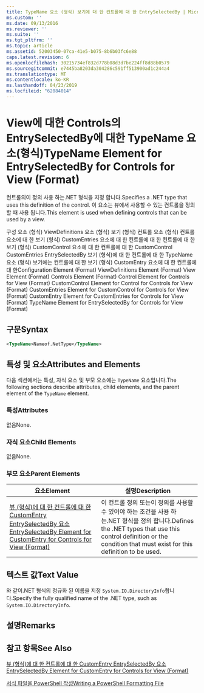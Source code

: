 ```yaml
---
title: TypeName 요소 (형식) 보기에 대 한 컨트롤에 대 한 EntrySelectedBy | Microsoft Docs
ms.custom: ''
ms.date: 09/13/2016
ms.reviewer: ''
ms.suite: ''
ms.tgt_pltfrm: ''
ms.topic: article
ms.assetid: 52003450-07ca-41e5-b075-8b6b03fc6e88
caps.latest.revision: 6
ms.openlocfilehash: 30215734ef832d778b08d3d7be224ff8d88b0579
ms.sourcegitcommit: e7445ba8203da304286c591ff513900ad1c244a4
ms.translationtype: MT
ms.contentlocale: ko-KR
ms.lasthandoff: 04/23/2019
ms.locfileid: "62084014"
---
```

# <a name="typename-element-for-entryselectedby-for-controls-for-view-format"></a><span data-ttu-id="7dc11-102">View에 대한 Controls의 EntrySelectedBy에 대한 TypeName 요소(형식)</span><span class="sxs-lookup"><span data-stu-id="7dc11-102">TypeName Element for EntrySelectedBy for Controls for View (Format)</span></span>

<span data-ttu-id="7dc11-103">컨트롤의이 정의 사용 하는.NET 형식을 지정 합니다.</span><span class="sxs-lookup"><span data-stu-id="7dc11-103">Specifies a .NET type that uses this definition of the control.</span></span> <span data-ttu-id="7dc11-104">이 요소는 뷰에서 사용할 수 있는 컨트롤을 정의할 때 사용 됩니다.</span><span class="sxs-lookup"><span data-stu-id="7dc11-104">This element is used when defining controls that can be used by a view.</span></span>

<span data-ttu-id="7dc11-105">구성 요소 (형식) ViewDefinitions 요소 (형식) 보기 (형식) 컨트롤 요소 (형식) 컨트롤 요소에 대 한 보기 (형식) CustomEntries 요소에 대 한 컨트롤에 대 한 컨트롤에 대 한 보기 (형식) CustomControl 요소에 대 한 컨트롤에 대 한 CustomControl CustomEntries EntrySelectedBy 보기 (형식)에 대 한 컨트롤에 대 한 TypeName 요소 (형식) 보기에는 컨트롤에 대 한 보기 (형식) CustomEntry 요소에 대 한 컨트롤에 대 한</span><span class="sxs-lookup"><span data-stu-id="7dc11-105">Configuration Element (Format) ViewDefinitions Element (Format) View Element (Format) Controls Element (Format) Control Element for Controls for View (Format) CustomControl Element for Control for Controls for View (Format) CustomEntries Element for CustomControl for Controls for View (Format) CustomEntry Element for CustomEntries for Controls for View (Format) TypeName Element for EntrySelectedBy for Controls for View (Format)</span></span>

## <a name="syntax"></a><span data-ttu-id="7dc11-106">구문</span><span class="sxs-lookup"><span data-stu-id="7dc11-106">Syntax</span></span>

```xml
<TypeName>Nameof.NetType</TypeName>

```

## <a name="attributes-and-elements"></a><span data-ttu-id="7dc11-107">특성 및 요소</span><span class="sxs-lookup"><span data-stu-id="7dc11-107">Attributes and Elements</span></span>

<span data-ttu-id="7dc11-108">다음 섹션에서는 특성, 자식 요소 및 부모 요소에는 `TypeName` 요소입니다.</span><span class="sxs-lookup"><span data-stu-id="7dc11-108">The following sections describe attributes, child elements, and the parent element of the `TypeName` element.</span></span>

### <a name="attributes"></a><span data-ttu-id="7dc11-109">특성</span><span class="sxs-lookup"><span data-stu-id="7dc11-109">Attributes</span></span>

<span data-ttu-id="7dc11-110">없음</span><span class="sxs-lookup"><span data-stu-id="7dc11-110">None.</span></span>

### <a name="child-elements"></a><span data-ttu-id="7dc11-111">자식 요소</span><span class="sxs-lookup"><span data-stu-id="7dc11-111">Child Elements</span></span>

<span data-ttu-id="7dc11-112">없음</span><span class="sxs-lookup"><span data-stu-id="7dc11-112">None.</span></span>

### <a name="parent-elements"></a><span data-ttu-id="7dc11-113">부모 요소</span><span class="sxs-lookup"><span data-stu-id="7dc11-113">Parent Elements</span></span>

|<span data-ttu-id="7dc11-114">요소</span><span class="sxs-lookup"><span data-stu-id="7dc11-114">Element</span></span>|<span data-ttu-id="7dc11-115">설명</span><span class="sxs-lookup"><span data-stu-id="7dc11-115">Description</span></span>|
|-------------|-----------------|
|[<span data-ttu-id="7dc11-116">뷰 (형식)에 대 한 컨트롤에 대 한 CustomEntry EntrySelectedBy 요소</span><span class="sxs-lookup"><span data-stu-id="7dc11-116">EntrySelectedBy Element for CustomEntry for Controls for View (Format)</span></span>](./entryselectedby-element-for-customentry-for-controls-for-view-format.md)|<span data-ttu-id="7dc11-117">이 컨트롤 정의 또는이 정의를 사용할 수 있어야 하는 조건을 사용 하는.NET 형식을 정의 합니다.</span><span class="sxs-lookup"><span data-stu-id="7dc11-117">Defines the .NET types that use this control definition or the condition that must exist for this definition to be used.</span></span>|

## <a name="text-value"></a><span data-ttu-id="7dc11-118">텍스트 값</span><span class="sxs-lookup"><span data-stu-id="7dc11-118">Text Value</span></span>

<span data-ttu-id="7dc11-119">와 같이.NET 형식의 정규화 된 이름을 지정 `System.IO.DirectoryInfo`합니다.</span><span class="sxs-lookup"><span data-stu-id="7dc11-119">Specify the fully qualified name of the .NET type, such as `System.IO.DirectoryInfo`.</span></span>

## <a name="remarks"></a><span data-ttu-id="7dc11-120">설명</span><span class="sxs-lookup"><span data-stu-id="7dc11-120">Remarks</span></span>

## <a name="see-also"></a><span data-ttu-id="7dc11-121">참고 항목</span><span class="sxs-lookup"><span data-stu-id="7dc11-121">See Also</span></span>

[<span data-ttu-id="7dc11-122">뷰 (형식)에 대 한 컨트롤에 대 한 CustomEntry EntrySelectedBy 요소</span><span class="sxs-lookup"><span data-stu-id="7dc11-122">EntrySelectedBy Element for CustomEntry for Controls for View (Format)</span></span>](./entryselectedby-element-for-customentry-for-controls-for-view-format.md)

[<span data-ttu-id="7dc11-123">서식 파일을 PowerShell 작성</span><span class="sxs-lookup"><span data-stu-id="7dc11-123">Writing a PowerShell Formatting File</span></span>](./writing-a-powershell-formatting-file.md)
